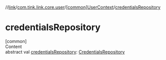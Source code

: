 //[link](../../index.md)/[com.tink.link.core.user](../index.md)/[[common]UserContext](index.md)/[credentialsRepository](credentials-repository.md)



# credentialsRepository  
[common]  
Content  
abstract val [credentialsRepository](credentials-repository.md): [CredentialsRepository](../../com.tink.link.core.credentials/[common]-credentials-repository/index.md)  



